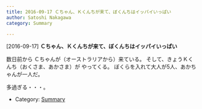 ```yaml
---
title: 2016-09-17 Ｃちゃん、Ｋくんちが来て、ぼくんちはイッパイいっぱい
author: Satoshi Nakagawa
category: Summary

---
```


[2016-09-17] **Ｃちゃん、Ｋくんちが来て、ぼくんちはイッパイいっぱい** 

 数日前から
Ｃちゃんが（オーストラリアから）来ている。
そして、きょうＫくんち（おくさま、あかさま）が
やってくる。
ぼくらを入れて大人が5人、あかちゃんが一人だ。

 多過ぎる・・・。

- Category: [Summary](https://merapano.github.io/categories.html#Summary)

